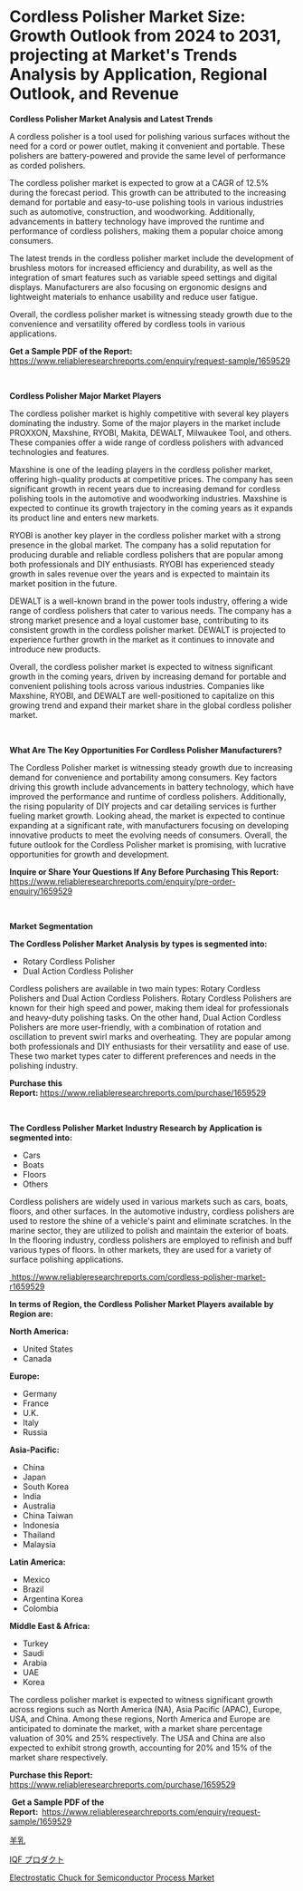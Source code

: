 <p><h1>Cordless Polisher Market Size: Growth Outlook from 2024 to 2031, projecting at Market's Trends Analysis by Application, Regional Outlook, and Revenue</h1></p><p><strong>Cordless Polisher Market Analysis and Latest Trends</strong></p>
<p><p>A cordless polisher is a tool used for polishing various surfaces without the need for a cord or power outlet, making it convenient and portable. These polishers are battery-powered and provide the same level of performance as corded polishers.</p><p>The cordless polisher market is expected to grow at a CAGR of 12.5% during the forecast period. This growth can be attributed to the increasing demand for portable and easy-to-use polishing tools in various industries such as automotive, construction, and woodworking. Additionally, advancements in battery technology have improved the runtime and performance of cordless polishers, making them a popular choice among consumers.</p><p>The latest trends in the cordless polisher market include the development of brushless motors for increased efficiency and durability, as well as the integration of smart features such as variable speed settings and digital displays. Manufacturers are also focusing on ergonomic designs and lightweight materials to enhance usability and reduce user fatigue.</p><p>Overall, the cordless polisher market is witnessing steady growth due to the convenience and versatility offered by cordless tools in various applications.</p></p>
<p><strong>Get a Sample PDF of the Report:&nbsp;</strong> <a href="https://www.reliableresearchreports.com/enquiry/request-sample/1659529">https://www.reliableresearchreports.com/enquiry/request-sample/1659529</a></p>
<p>&nbsp;</p>
<p><strong>Cordless Polisher Major Market Players</strong></p>
<p><p>The cordless polisher market is highly competitive with several key players dominating the industry. Some of the major players in the market include PROXXON, Maxshine, RYOBI, Makita, DEWALT, Milwaukee Tool, and others. These companies offer a wide range of cordless polishers with advanced technologies and features.</p><p>Maxshine is one of the leading players in the cordless polisher market, offering high-quality products at competitive prices. The company has seen significant growth in recent years due to increasing demand for cordless polishing tools in the automotive and woodworking industries. Maxshine is expected to continue its growth trajectory in the coming years as it expands its product line and enters new markets.</p><p>RYOBI is another key player in the cordless polisher market with a strong presence in the global market. The company has a solid reputation for producing durable and reliable cordless polishers that are popular among both professionals and DIY enthusiasts. RYOBI has experienced steady growth in sales revenue over the years and is expected to maintain its market position in the future.</p><p>DEWALT is a well-known brand in the power tools industry, offering a wide range of cordless polishers that cater to various needs. The company has a strong market presence and a loyal customer base, contributing to its consistent growth in the cordless polisher market. DEWALT is projected to experience further growth in the market as it continues to innovate and introduce new products.</p><p>Overall, the cordless polisher market is expected to witness significant growth in the coming years, driven by increasing demand for portable and convenient polishing tools across various industries. Companies like Maxshine, RYOBI, and DEWALT are well-positioned to capitalize on this growing trend and expand their market share in the global cordless polisher market.</p></p>
<p>&nbsp;</p>
<p><strong>What Are The Key Opportunities For Cordless Polisher Manufacturers?</strong></p>
<p><p>The Cordless Polisher market is witnessing steady growth due to increasing demand for convenience and portability among consumers. Key factors driving this growth include advancements in battery technology, which have improved the performance and runtime of cordless polishers. Additionally, the rising popularity of DIY projects and car detailing services is further fueling market growth. Looking ahead, the market is expected to continue expanding at a significant rate, with manufacturers focusing on developing innovative products to meet the evolving needs of consumers. Overall, the future outlook for the Cordless Polisher market is promising, with lucrative opportunities for growth and development.</p></p>
<p><strong>Inquire or Share Your Questions If Any Before Purchasing This Report:</strong> <a href="https://www.reliableresearchreports.com/enquiry/pre-order-enquiry/1659529">https://www.reliableresearchreports.com/enquiry/pre-order-enquiry/1659529</a></p>
<p>&nbsp;</p>
<p><strong>Market Segmentation</strong></p>
<p><strong>The Cordless Polisher Market Analysis by types is segmented into:</strong></p>
<p><ul><li>Rotary Cordless Polisher</li><li>Dual Action Cordless Polisher</li></ul></p>
<p><p>Cordless polishers are available in two main types: Rotary Cordless Polishers and Dual Action Cordless Polishers. Rotary Cordless Polishers are known for their high speed and power, making them ideal for professionals and heavy-duty polishing tasks. On the other hand, Dual Action Cordless Polishers are more user-friendly, with a combination of rotation and oscillation to prevent swirl marks and overheating. They are popular among both professionals and DIY enthusiasts for their versatility and ease of use. These two market types cater to different preferences and needs in the polishing industry.</p></p>
<p><strong>Purchase this Report:&nbsp;</strong><a href="https://www.reliableresearchreports.com/purchase/1659529">https://www.reliableresearchreports.com/purchase/1659529</a></p>
<p>&nbsp;</p>
<p><strong>The Cordless Polisher Market Industry Research by Application is segmented into:</strong></p>
<p><ul><li>Cars</li><li>Boats</li><li>Floors</li><li>Others</li></ul></p>
<p><p>Cordless polishers are widely used in various markets such as cars, boats, floors, and other surfaces. In the automotive industry, cordless polishers are used to restore the shine of a vehicle's paint and eliminate scratches. In the marine sector, they are utilized to polish and maintain the exterior of boats. In the flooring industry, cordless polishers are employed to refinish and buff various types of floors. In other markets, they are used for a variety of surface polishing applications.</p></p>
<p><a href="https://www.reliableresearchreports.com/cordless-polisher-market-r1659529">&nbsp;https://www.reliableresearchreports.com/cordless-polisher-market-r1659529</a></p>
<p><strong>In terms of Region, the Cordless Polisher Market Players available by Region are:</strong></p>
<p>
    <p> <strong> North America: </strong>
        <ul>
            <li>United States</li>
            <li>Canada</li>
        </ul>
        </p> 
    <p> <strong> Europe: </strong>
        <ul>
            <li>Germany</li>
            <li>France</li>
            <li>U.K.</li>
            <li>Italy</li>
            <li>Russia</li>
        </ul>
        </p> 
    <p> <strong> Asia-Pacific: </strong>
        <ul>
            <li>China</li>
            <li>Japan</li>
            <li>South Korea</li>
            <li>India</li>
            <li>Australia</li>
            <li>China Taiwan</li>
            <li>Indonesia</li>
            <li>Thailand</li>
            <li>Malaysia</li>
        </ul>
        </p> 
    <p> <strong> Latin America: </strong>
        <ul>
            <li>Mexico</li>
            <li>Brazil</li>
            <li>Argentina Korea</li>
            <li>Colombia</li>
        </ul>
        </p> 
    <p> <strong> Middle East & Africa: </strong>
        <ul>
            <li>Turkey</li>
            <li>Saudi</li>
            <li>Arabia</li>
            <li>UAE</li>
            <li>Korea</li>
        </ul>
    </p>
    </p>
<p><p>The cordless polisher market is expected to witness significant growth across regions such as North America (NA), Asia Pacific (APAC), Europe, USA, and China. Among these regions, North America and Europe are anticipated to dominate the market, with a market share percentage valuation of 30% and 25% respectively. The USA and China are also expected to exhibit strong growth, accounting for 20% and 15% of the market share respectively.</p></p>
<p><strong>Purchase this Report: </strong><a href="https://www.reliableresearchreports.com/purchase/1659529">https://www.reliableresearchreports.com/purchase/1659529</a></p>
<p>&nbsp;<strong>Get a Sample PDF of the Report:&nbsp;&nbsp;</strong><a href="https://www.reliableresearchreports.com/enquiry/request-sample/1659529">https://www.reliableresearchreports.com/enquiry/request-sample/1659529</a></p>
<p><strong></strong></p>
<p><p><a href="https://medium.com/@jarredmertz53/2024%E5%B9%B4%E3%81%8B%E3%82%892031%E5%B9%B4%E3%81%BE%E3%81%A7%E3%81%AE%E6%9C%9F%E9%96%93%E3%81%AB%E4%BA%88%E6%B8%AC%E3%81%95%E3%82%8C%E3%82%8B%E7%BE%8A%E4%B9%B3%E5%B8%82%E5%A0%B4%E3%81%AE%E5%88%86%E6%9E%90%E3%81%A8%E8%A6%8F%E6%A8%A1%E3%81%AB%E3%81%A4%E3%81%84%E3%81%A6-799d0b5c3b2d">羊乳</a></p><p><a href="https://medium.com/@thomasbaker655/iqf%E8%A3%BD%E5%93%81%E5%B8%82%E5%A0%B4-%E7%AB%B6%E4%BA%89%E5%88%86%E6%9E%90-%E5%B8%82%E5%A0%B4%E5%8B%95%E5%90%91-2031%E5%B9%B4%E3%81%BE%E3%81%A7%E3%81%AE%E4%BA%88%E6%B8%AC-8d6fbf896979">IQF プロダクト</a></p><p><a href="https://frill-swim-3cd.notion.site/Electrostatic-Chuck-for-Semiconductor-Process-Market-Insights-into-Market-CAGR-Market-Trends-and--a62c5d1d409e4b04a583a3a0d4f58160">Electrostatic Chuck for Semiconductor Process Market</a></p></p>
